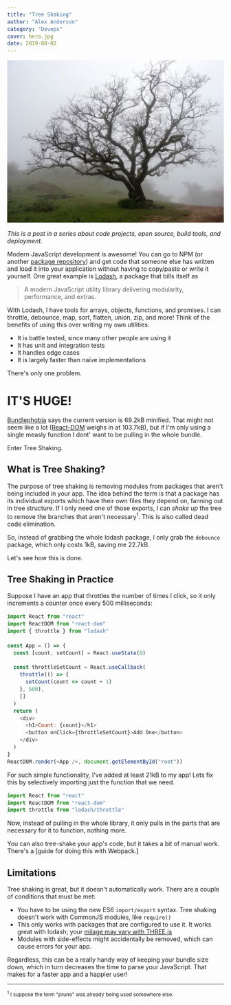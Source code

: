 ```yaml
---
title: "Tree Shaking"
author: "Alex Anderson"
category: "Devops"
cover: hero.jpg
date: 2019-08-02
---
```


![Hero](hero.jpg)

_This is a post in a series about code projects, open source, build tools, and deployment._

Modern JavaScript development is awesome! You can go to NPM (or another [package repository](https://github.com/features/package-registry)) and get code that someone else has written and load it into your application without having to copy/paste or write it yourself. One great example is [Lodash](https://lodash.com/), a package that bills itself as

> A modern JavaScript utility library delivering modularity, performance, and extras.

With Lodash, I have tools for arrays, objects, functions, and promises. I can throttle, debounce, map, sort, flatten, union, zip, and more! Think of the benefits of using this over writing my own utilities:

- It is battle tested, since many other people are using it
- It has unit and integration tests
- It handles edge cases
- It is largely faster than naïve implementations

There's only one problem.

# IT'S HUGE!

[Bundlephobia](https://bundlephobia.com/result?p=lodash@4.17.15) says the current version is 69.2kB minified. That might not seem like a lot ([React-DOM](https://bundlephobia.com/result?p=react-dom@16.8.6) weighs in at 103.7kB), but if I'm only using a single measly function I dont' want to be pulling in the whole bundle.

Enter Tree Shaking.

## What is Tree Shaking?

The purpose of tree shaking is removing modules from packages that aren't being included in your app. The idea behind the term is that a package has its individual exports which have their own files they depend on, fanning out in tree structure. If I only need one of those exports, I can _shake up_ the tree to remove the branches that aren't necessary<sup>1</sup>. This is also called dead code elimination.

So, instead of grabbing the whole lodash package, I only grab the `debounce` package, which only costs 1kB, saving me 22.7kB.

Let's see how this is done.

## Tree Shaking in Practice

Suppose I have an app that throttles the number of times I click, so it only increments a counter once every 500 milliseconds:

```javascript
import React from "react"
import ReactDOM from "react-dom"
import { throttle } from "lodash"

const App = () => {
  const [count, setCount] = React.useState(0)

  const throttleSetCount = React.useCallback(
    throttle(() => {
      setCount(count => count + 1)
    }, 500),
    []
  )
  return (
    <div>
      <h1>Count: {count}</h1>
      <button onClick={throttleSetCount}>Add One</button>
    </div>
  )
}
ReactDOM.render(<App />, document.getElementById("root"))
```

For such simple functionality, I've added at least 21kB to my app! Lets fix this by selectively importing just the function that we need.

```javascript
import React from "react"
import ReactDOM from "react-dom"
import throttle from "lodash/throttle"
```

Now, instead of pulling in the whole library, it only pulls in the parts that are necessary for it to function, nothing more.

You can also tree-shake your app's code, but it takes a bit of manual work. There's a [guide for doing this with Webpack.]

## Limitations

Tree shaking is great, but it doesn't automatically work. There are a couple of conditions that must be met:

- You have to be using the new ES6 `import/export` syntax. Tree shaking doesn't work with CommonJS modules, like `require()`
- This only works with packages that are configured to use it. It works great with lodash; your [milage may vary with THREE.js](https://discourse.threejs.org/t/tree-shaking-three-js/1349)
- Modules with side-effects might accidentally be removed, which can cause errors for your app.

Regardless, this can be a really handy way of keeping your bundle size down, which in turn decreases the time to parse your JavaScript. That makes for a faster app and a happier user!

---

<small><sup>1</sup> I suppose the term "prune" was already being used somewhere else.</small>
